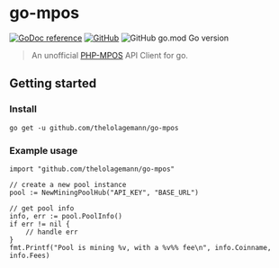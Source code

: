 # go-mpos
 [![GoDoc reference](https://img.shields.io/badge/docs-reference-blue?style=flat-square&logo=go)](https://pkg.go.dev/github.com/thelolagemann/go-mpos)  [![GitHub](https://img.shields.io/github/license/thelolagemann/go-mpos?style=flat-square)](https://github.com/thelolagemann/gompress/blob/main/LICENSE) ![GitHub go.mod Go version](https://img.shields.io/github/go-mod/go-version/thelolagemann/go-mpos?style=flat-square&l)

> An unofficial [PHP-MPOS](https://github.com/MPOS/php-mpos) API Client for go.

## Getting started

### Install
`go get -u github.com/thelolagemann/go-mpos`

### Example usage
```golang
import "github.com/thelolagemann/go-mpos"

// create a new pool instance 
pool := NewMiningPoolHub("API_KEY", "BASE_URL")

// get pool info
info, err := pool.PoolInfo()
if err != nil {
    // handle err
}
fmt.Printf("Pool is mining %v, with a %v%% fee\n", info.Coinname, info.Fees)
```
